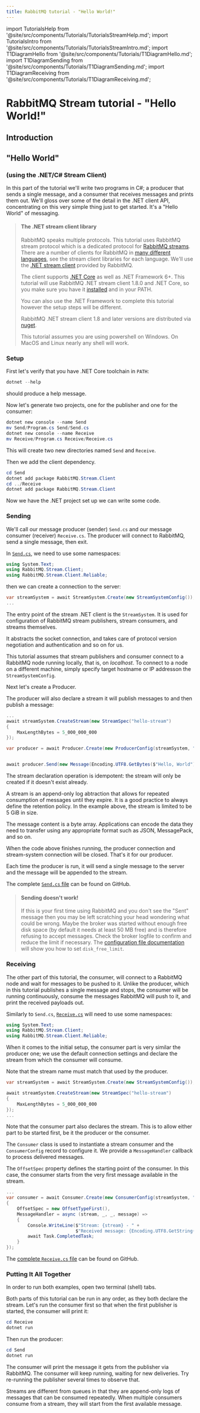 ```yaml
---
title: RabbitMQ tutorial - "Hello World!"
---
```

<!--
Copyright (c) 2005-2024 Broadcom. All Rights Reserved. The term "Broadcom" refers to Broadcom Inc. and/or its subsidiaries.

All rights reserved. This program and the accompanying materials
are made available under the terms of the under the Apache License,
Version 2.0 (the "License”); you may not use this file except in compliance
with the License. You may obtain a copy of the License at

https://www.apache.org/licenses/LICENSE-2.0

Unless required by applicable law or agreed to in writing, software
distributed under the License is distributed on an "AS IS" BASIS,
WITHOUT WARRANTIES OR CONDITIONS OF ANY KIND, either express or implied.
See the License for the specific language governing permissions and
limitations under the License.
-->

import TutorialsHelp from '@site/src/components/Tutorials/TutorialsStreamHelp.md';
import TutorialsIntro from '@site/src/components/Tutorials/TutorialsStreamIntro.md';
import T1DiagramHello from '@site/src/components/Tutorials/T1DiagramHello.md';
import T1DiagramSending from '@site/src/components/Tutorials/T1DiagramSending.md';
import T1DiagramReceiving from '@site/src/components/Tutorials/T1DiagramReceiving.md';

# RabbitMQ Stream tutorial - "Hello World!"

## Introduction

<TutorialsHelp/>
<TutorialsIntro/>

## "Hello World"
### (using the .NET/C# Stream Client)

In this part of the tutorial we'll write two programs in C#; a
producer that sends a single message, and a consumer that receives
messages and prints them out.  We'll gloss over some of the detail in
the .NET client API, concentrating on this very simple thing just to get
started.  It's a "Hello World" of messaging.


> #### The .NET stream client library
>
> RabbitMQ speaks multiple protocols. This tutorial uses RabbitMQ stream protocol which is a dedicated
> protocol for [RabbitMQ streams](/docs/streams). There are a number of clients
> for RabbitMQ in [many different
> languages](/client-libraries/devtools), see the stream client libraries for each language.
> We'll use the [.NET stream client](https://github.com/rabbitmq/rabbitmq-stream-dotnet-client) provided by RabbitMQ.
>
> The client supports [.NET Core](https://www.microsoft.com/net/core) as
> well as .NET Framework 6+. This tutorial will use RabbitMQ .NET stream client 1.8.0 and
> .NET Core, so you make sure
> you have it [installed](https://www.microsoft.com/net/core) and in your PATH.
>
> You can also use the .NET Framework to complete this tutorial however the
> setup steps will be different.
>
> RabbitMQ .NET stream client 1.8 and later versions are distributed via [nuget](https://www.nuget.org/packages/RabbitMQ.Stream.Client/).
>
> This tutorial assumes you are using powershell on Windows. On MacOS and Linux nearly
> any shell will work.

### Setup

First let's verify that you have .NET Core toolchain in `PATH`:

```powershell
dotnet --help
```

should produce a help message.

Now let's generate two projects, one for the publisher and one for the consumer:

```powershell
dotnet new console --name Send
mv Send/Program.cs Send/Send.cs
dotnet new console --name Receive
mv Receive/Program.cs Receive/Receive.cs
```

This will create two new directories named `Send` and `Receive`.

Then we add the client dependency.

```powershell
cd Send
dotnet add package RabbitMQ.Stream.Client 
cd ../Receive
dotnet add package RabbitMQ.Stream.Client 
```

Now we have the .NET project set up we can write some code.

### Sending


We'll call our message producer (sender) `Send.cs` and our message consumer (receiver)
`Receive.cs`.  The producer will connect to RabbitMQ, send a single message,
then exit.

In
[`Send.cs`](https://github.com/rabbitmq/rabbitmq-tutorials/blob/main/dotnet-stream/Send/Send.cs),
we need to use some namespaces:

```csharp
using System.Text;
using RabbitMQ.Stream.Client;
using RabbitMQ.Stream.Client.Reliable;
```

then we can create a connection to the server:

```csharp
var streamSystem = await StreamSystem.Create(new StreamSystemConfig());
...
```
The entry point of the stream .NET client is the `StreamSystem`.
It is used for configuration of RabbitMQ stream publishers, stream consumers, and streams themselves.

It abstracts the socket connection, and takes care of protocol version negotiation and authentication and so on for us.

This tutorial assumes that stream publishers and consumer connect to a RabbitMQ node running locally, that is, on _localhost_.
To connect to a node on a different machine, simply specify target hostname or IP addresson the `StreamSystemConfig`.

Next let's create a Producer.

The producer will also declare a stream it will publish messages to and then publish a message:

```csharp
...
await streamSystem.CreateStream(new StreamSpec("hello-stream")
{
    MaxLengthBytes = 5_000_000_000
});

var producer = await Producer.Create(new ProducerConfig(streamSystem, "hello-stream"));


await producer.Send(new Message(Encoding.UTF8.GetBytes($"Hello, World")));
```

The stream declaration operation is idempotent: the stream will only be created if it doesn't exist already.

A stream is an append-only log abtraction that allows for repeated consumption of messages until they expire.
It is a good practice to always define the retention policy.
In the example above, the stream is limited to be 5 GiB in size.

The message content is a byte array.
Applications can encode the data they need to transfer using any appropriate format such as JSON, MessagePack, and so on.

When the code above finishes running, the producer connection and stream-system
connection will be closed. That's it for our producer.

Each time the producer is run, it will send a single message to the server and the message will be appended to the stream.

The complete [`Send.cs` file](https://github.com/rabbitmq/rabbitmq-tutorials/blob/main/dotnet-stream/Send/Send.cs) can be found on GitHub.

> #### Sending doesn't work!
>
> If this is your first time using RabbitMQ and you don't see the "Sent"
> message then you may be left scratching your head wondering what could
> be wrong. Maybe the broker was started without enough free disk space
> (by default it needs at least 50 MB free) and is therefore refusing to
> accept messages. Check the broker logfile to confirm and reduce the
> limit if necessary. The [configuration file documentation](/docs/configure#config-items)
> will show you how to set <code>disk_free_limit</code>.


### Receiving

The other part of this tutorial, the consumer, will connect to a RabbitMQ node and wait for messages to be pushed to it.
Unlike the producer, which in this tutorial publishes a single message and stops, the consumer will be running continuously, consume the messages RabbitMQ will push to it, and print the received payloads out.

Similarly to `Send.cs`, [`Receive.cs`](https://github.com/rabbitmq/rabbitmq-tutorials/blob/main/dotnet-stream/Receive/Receive.cs) will need to use some namespaces:

```csharp
using System.Text;
using RabbitMQ.Stream.Client;
using RabbitMQ.Stream.Client.Reliable;
```

When it comes to the initial setup, the consumer part is very similar the producer one; we use the default connection settings and declare the stream from which the consumer will consume.

Note that the stream name must match that used by the producer.

```csharp
var streamSystem = await StreamSystem.Create(new StreamSystemConfig());

await streamSystem.CreateStream(new StreamSpec("hello-stream")
{
    MaxLengthBytes = 5_000_000_000
});
...
```

Note that the consumer part also declares the stream.
This is to allow either part to be started first, be it the producer or the consumer.

The `Consumer` class is used to instantiate a stream consumer and the `ConsumerConfig` record to configure it.
We provide a `MessageHandler` callback to process delivered messages.

The `OffsetSpec` property defines the starting point of the consumer.
In this case, the consumer starts from the very first message available in the stream.


```csharp
...
var consumer = await Consumer.Create(new ConsumerConfig(streamSystem, "hello-stream")
{
    OffsetSpec = new OffsetTypeFirst(),
    MessageHandler = async (stream, _, _, message) =>
    {
        Console.WriteLine($"Stream: {stream} - " +
                          $"Received message: {Encoding.UTF8.GetString(message.Data.Contents)}");
        await Task.CompletedTask;
    }
});

```
The [complete `Receive.cs` file](https://github.com/rabbitmq/rabbitmq-tutorials/blob/main/dotnet-stream/Receive/Receive.cs) can be found on GitHub.

### Putting It All Together

In order to run both examples, open two terminal (shell) tabs.

Both parts of this tutorial can be run in any order, as they both declare the stream.
Let's run the consumer first so that when the first publisher is started, the consumer
will print it:


```powershell
cd Receive
dotnet run
```

Then run the producer:

```powershell
cd Send
dotnet run
```

The consumer will print the message it gets from the publisher via
RabbitMQ. The consumer will keep running, waiting for new deliveries. Try re-running
the publisher several times to observe that.

Streams are different from queues in that they are append-only logs of messages
that can be consumed repeatedly.
When multiple consumers consume from a stream, they will start from the first available message.

[//]: # (Time to move on to [part 2]&#40;./tutorial-two-dotnet-stream&#41; and deal with a confirmation.)
